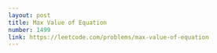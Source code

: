 ```yaml
---
layout: post
title: Max Value of Equation
number: 1499
link: https://leetcode.com/problems/max-value-of-equation
---
```

